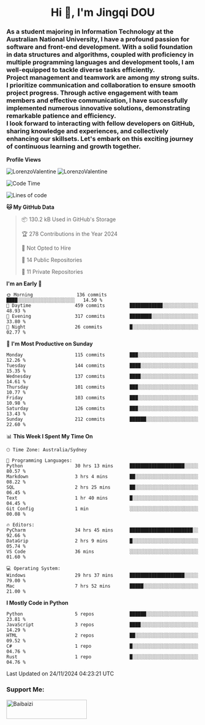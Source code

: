 <h1 align="center">Hi 👋, I'm Jingqi DOU</h1>
<h3 align="left">
As a student majoring in Information Technology at the Australian National University, I have a profound passion for software and front-end development. With a solid foundation in data structures and algorithms, coupled with proficiency in multiple programming languages and development tools, I am well-equipped to tackle diverse tasks efficiently. <br>
Project management and teamwork are among my strong suits. I prioritize communication and collaboration to ensure smooth project progress. Through active engagement with team members and effective communication, I have successfully implemented numerous innovative solutions, demonstrating remarkable patience and efficiency.<br>
I look forward to interacting with fellow developers on GitHub, sharing knowledge and experiences, and collectively enhancing our skillsets. Let's embark on this exciting journey of continuous learning and growth together.
</h3>

**Profile Views**<br>
<!-- <img src="https://count.getloli.com/get/@:name" alt="LorenzoValentine" theme="rule34" /> -->
<img src="https://count.getloli.com/@LorenzoValentine?name=LorenzoValentine&theme=asoul&padding=7&offset=0&align=center&scale=2&pixelated=1&darkmode=auto&prefix=020315" alt="LorenzoValentine" theme="rule34" />
<img src="https://count.getloli.com/@LorenzoValentine?name=LorenzoValentine&theme=food&padding=7&offset=0&align=center&scale=2&pixelated=1&darkmode=auto&prefix=020315" alt="LorenzoValentine" theme="rule34" />


<!--START_SECTION:waka-->
![Code Time](http://img.shields.io/badge/Code%20Time-1%2C160%20hrs%2050%20mins-blue)

![Lines of code](https://img.shields.io/badge/From%20Hello%20World%20I%27ve%20Written-402.5%20thousand%20lines%20of%20code-blue)

**🐱 My GitHub Data** 

> 📦 130.2 kB Used in GitHub's Storage 
 > 
> 🏆 278 Contributions in the Year 2024
 > 
> 🚫 Not Opted to Hire
 > 
> 📜 14 Public Repositories 
 > 
> 🔑 11 Private Repositories 
 > 
**I'm an Early 🐤** 

```text
🌞 Morning                136 commits         ████░░░░░░░░░░░░░░░░░░░░░   14.50 % 
🌆 Daytime                459 commits         ████████████░░░░░░░░░░░░░   48.93 % 
🌃 Evening                317 commits         ████████░░░░░░░░░░░░░░░░░   33.80 % 
🌙 Night                  26 commits          █░░░░░░░░░░░░░░░░░░░░░░░░   02.77 % 
```
📅 **I'm Most Productive on Sunday** 

```text
Monday                   115 commits         ███░░░░░░░░░░░░░░░░░░░░░░   12.26 % 
Tuesday                  144 commits         ████░░░░░░░░░░░░░░░░░░░░░   15.35 % 
Wednesday                137 commits         ████░░░░░░░░░░░░░░░░░░░░░   14.61 % 
Thursday                 101 commits         ███░░░░░░░░░░░░░░░░░░░░░░   10.77 % 
Friday                   103 commits         ███░░░░░░░░░░░░░░░░░░░░░░   10.98 % 
Saturday                 126 commits         ███░░░░░░░░░░░░░░░░░░░░░░   13.43 % 
Sunday                   212 commits         ██████░░░░░░░░░░░░░░░░░░░   22.60 % 
```


📊 **This Week I Spent My Time On** 

```text
🕑︎ Time Zone: Australia/Sydney

💬 Programming Languages: 
Python                   30 hrs 13 mins      ████████████████████░░░░░   80.57 % 
Markdown                 3 hrs 4 mins        ██░░░░░░░░░░░░░░░░░░░░░░░   08.22 % 
SQL                      2 hrs 25 mins       ██░░░░░░░░░░░░░░░░░░░░░░░   06.45 % 
Text                     1 hr 40 mins        █░░░░░░░░░░░░░░░░░░░░░░░░   04.45 % 
Git Config               1 min               ░░░░░░░░░░░░░░░░░░░░░░░░░   00.08 % 

🔥 Editors: 
PyCharm                  34 hrs 45 mins      ███████████████████████░░   92.66 % 
DataGrip                 2 hrs 9 mins        █░░░░░░░░░░░░░░░░░░░░░░░░   05.74 % 
VS Code                  36 mins             ░░░░░░░░░░░░░░░░░░░░░░░░░   01.60 % 

💻 Operating System: 
Windows                  29 hrs 37 mins      ████████████████████░░░░░   79.00 % 
Mac                      7 hrs 52 mins       █████░░░░░░░░░░░░░░░░░░░░   21.00 % 
```

**I Mostly Code in Python** 

```text
Python                   5 repos             ██████░░░░░░░░░░░░░░░░░░░   23.81 % 
JavaScript               3 repos             ████░░░░░░░░░░░░░░░░░░░░░   14.29 % 
HTML                     2 repos             ██░░░░░░░░░░░░░░░░░░░░░░░   09.52 % 
C#                       1 repo              █░░░░░░░░░░░░░░░░░░░░░░░░   04.76 % 
Rust                     1 repo              █░░░░░░░░░░░░░░░░░░░░░░░░   04.76 % 
```




 Last Updated on 24/11/2024 04:23:21 UTC
<!--END_SECTION:waka-->

<!-- [![willianrod's wakatime stats](https://github-readme-stats.vercel.app/api/wakatime?username=lorenzoval2050)](https://github.com/anuraghazra/github-readme-stats) -->


<h3 align="left">Support Me:</h3>
<p><a href="https://www.buymeacoffee.com/Baibaizi"> <img align="left" src="https://cdn.buymeacoffee.com/buttons/v2/default-yellow.png" height="50" width="210" alt="Baibaizi" /></a></p><br><br>
